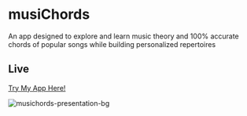 # musiChords

An app designed to explore and learn music theory and 100% accurate chords of popular songs while building personalized repertoires

## Live
[Try My App Here!](https://musichords.netlify.app/library) 

![musichords-presentation-bg](https://github.com/user-attachments/assets/84eabab7-b1ee-4434-bfe0-e999fbb57fe2)

